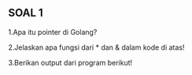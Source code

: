 ## SOAL 1

1.Apa itu pointer di Golang?

2.Jelaskan apa fungsi dari * dan & dalam kode di atas!

3.Berikan output dari program berikut!
